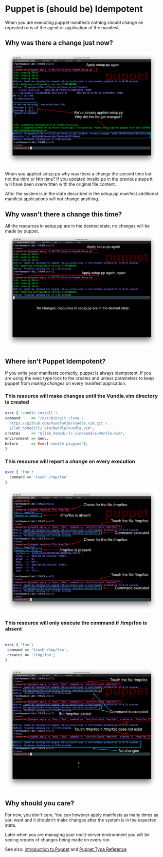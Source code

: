 # Puppet is \(should be\) Idempotent

When you are executing puppet manifests nothing should change on repeated runs of the agent or application of the manifest.

## Why was there a change just now?

![](/images/IDEMP-001-changes.png)

When you applied setup.pp why was there a change the second time but not the third or Nth time? If you updated invalid.pp in the previous steps it will have been overwritten with the original file content.

After the system is in the state described in the setup.pp manifest additional manifest applications will not change anything.

## Why wasn't there a change this time?

All the resources in setup.pp are in the desired state, no changes will be made by puppet.
![](/images/IDEMP-002-no-changes.png)

## Where isn't Puppet Idempotent?

If you write your manifests correctly, puppet is always idempotent. If you are using the exec type look to the creates and unless parameters to keep puppet from _making changes_ on every manifest application.

### This resource will make changes until the Vundle.vim directory is created

```ruby
exec { 'vundle install':
command     => "/usr/bin/git clone \
  https://github.com/VundleVim/Vundle.vim.git \
  ${lab_homedir}/.vim/bundle/Vundle.vim",
creates     => "${lab_homedir}/.vim/bundle/Vundle.vim",
environment => $env,
before      => Exec['vundle plugins'];
}
```

### This resource will report a _change_ on every execution

```ruby
exec { 'foo':
  command => 'touch /tmp/foo'
}

```

![](/images/IDEMP-003-foo.png)

### This resource will only execute the command if \/tmp\/foo is absent

```ruby

exec { 'foo':
 command => 'touch /tmp/foo',
 creates => '/tmp/foo';
}
```

![](/images/IDEMP-004-creates.png)

## Why should you care?

For now,  you don't care. You can however apply manifests as many times as you want and it shouldn't make changes after the system is in the expected state.

Later when you are managing your multi-server environment you will be seeing reports of changes being made on every run.

See also: [Introduction to Puppet](https://docs.puppet.com/guides/introduction.html) and [Puppet Type Reference](https://docs.puppet.com/puppet/latest/reference/type.html)


